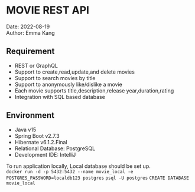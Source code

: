 # MOVIE REST API
Date: 2022-08-19  
Author: Emma Kang

## Requirement
* REST or GraphQL
* Support to create,read,update,and delete movies
* Support to search movies by title
* Support to anonymously like/dislike a movie
* Each movie supports title,description,release year,duration,rating
* Integration with SQL based database

## Environment 
* Java v15
* Spring Boot v2.7.3
* Hibernate v6.1.2.Final
* Relational Database: PostgreSQL
* Development IDE: IntelliJ 

To run application locally, Local database should be set up.  
`docker run -d -p 5432:5432 --name movie_local -e POSTGRES_PASSWORD=localdb123 postgres`
`psql -U postgres`
`CREATE DATABASE movie_local`


